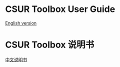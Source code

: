 # CSUR Toolbox User Guide
[English version](https://github.com/citiesskylines-csur/CSURToolBox/wiki/English-User-Guide) <br>
# CSUR Toolbox 说明书
[中文说明书](https://github.com/citiesskylines-csur/CSURToolBox/wiki/中文说明书) <br> 
